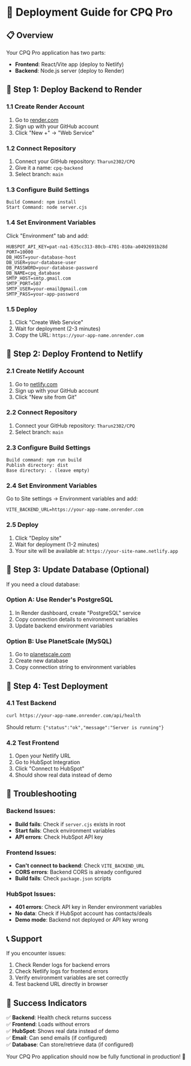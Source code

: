 # 🚀 Deployment Guide for CPQ Pro

## 📋 Overview
Your CPQ Pro application has two parts:
- **Frontend**: React/Vite app (deploy to Netlify)
- **Backend**: Node.js server (deploy to Render)

## 🎯 Step 1: Deploy Backend to Render

### 1.1 Create Render Account
1. Go to [render.com](https://render.com)
2. Sign up with your GitHub account
3. Click "New +" → "Web Service"

### 1.2 Connect Repository
1. Connect your GitHub repository: `Tharun2302/CPQ`
2. Give it a name: `cpq-backend`
3. Select branch: `main`

### 1.3 Configure Build Settings
```
Build Command: npm install
Start Command: node server.cjs
```

### 1.4 Set Environment Variables
Click "Environment" tab and add:
```
HUBSPOT_API_KEY=pat-na1-635cc313-80cb-4701-810a-a0492691b28d
PORT=10000
DB_HOST=your-database-host
DB_USER=your-database-user
DB_PASSWORD=your-database-password
DB_NAME=cpq_database
SMTP_HOST=smtp.gmail.com
SMTP_PORT=587
SMTP_USER=your-email@gmail.com
SMTP_PASS=your-app-password
```

### 1.5 Deploy
1. Click "Create Web Service"
2. Wait for deployment (2-3 minutes)
3. Copy the URL: `https://your-app-name.onrender.com`

## 🎯 Step 2: Deploy Frontend to Netlify

### 2.1 Create Netlify Account
1. Go to [netlify.com](https://netlify.com)
2. Sign up with your GitHub account
3. Click "New site from Git"

### 2.2 Connect Repository
1. Connect your GitHub repository: `Tharun2302/CPQ`
2. Select branch: `main`

### 2.3 Configure Build Settings
```
Build command: npm run build
Publish directory: dist
Base directory: . (leave empty)
```

### 2.4 Set Environment Variables
Go to Site settings → Environment variables and add:
```
VITE_BACKEND_URL=https://your-app-name.onrender.com
```

### 2.5 Deploy
1. Click "Deploy site"
2. Wait for deployment (1-2 minutes)
3. Your site will be available at: `https://your-site-name.netlify.app`

## 🔧 Step 3: Update Database (Optional)

If you need a cloud database:

### Option A: Use Render's PostgreSQL
1. In Render dashboard, create "PostgreSQL" service
2. Copy connection details to environment variables
3. Update backend environment variables

### Option B: Use PlanetScale (MySQL)
1. Go to [planetscale.com](https://planetscale.com)
2. Create new database
3. Copy connection string to environment variables

## 🧪 Step 4: Test Deployment

### 4.1 Test Backend
```bash
curl https://your-app-name.onrender.com/api/health
```
Should return: `{"status":"ok","message":"Server is running"}`

### 4.2 Test Frontend
1. Open your Netlify URL
2. Go to HubSpot Integration
3. Click "Connect to HubSpot"
4. Should show real data instead of demo

## 🐛 Troubleshooting

### Backend Issues:
- **Build fails**: Check if `server.cjs` exists in root
- **Start fails**: Check environment variables
- **API errors**: Check HubSpot API key

### Frontend Issues:
- **Can't connect to backend**: Check `VITE_BACKEND_URL`
- **CORS errors**: Backend CORS is already configured
- **Build fails**: Check `package.json` scripts

### HubSpot Issues:
- **401 errors**: Check API key in Render environment variables
- **No data**: Check if HubSpot account has contacts/deals
- **Demo mode**: Backend not deployed or API key wrong

## 📞 Support

If you encounter issues:
1. Check Render logs for backend errors
2. Check Netlify logs for frontend errors
3. Verify environment variables are set correctly
4. Test backend URL directly in browser

## 🎉 Success Indicators

✅ **Backend**: Health check returns success  
✅ **Frontend**: Loads without errors  
✅ **HubSpot**: Shows real data instead of demo  
✅ **Email**: Can send emails (if configured)  
✅ **Database**: Can store/retrieve data (if configured)  

Your CPQ Pro application should now be fully functional in production! 🚀
